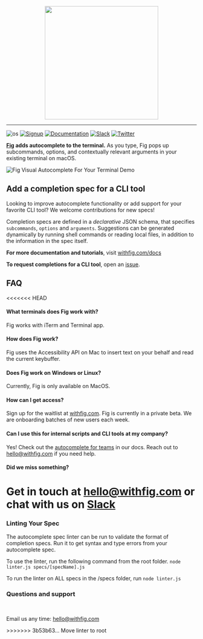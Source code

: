 <p align="center">
    <img width="300" src="https://github.com/withfig/fig/blob/main/static/FigBanner.png?raw=true"/>
</p>

---

![os](https://img.shields.io/badge/os-%20macOS-light)
[![Signup](https://img.shields.io/badge/signup-private%20beta-blueviolet)](https://withfig.com?ref=github_autocomplete)
[![Documentation](https://img.shields.io/badge/documentation-black)](https://withfig.com/docs/autocomplete/getting-started)
[![Slack](https://img.shields.io/badge/slack-purple)](https://withfig.com/community)
[![Twitter](https://img.shields.io/twitter/follow/withfig.svg?style=social&label=Follow)](https://twitter.com/intent/follow?screen_name=withfig)

**[Fig](https://withfig.com?ref=github_autocomplete) adds autocomplete to the terminal.** As you type, Fig pops up subcommands, options, and contextually relevant arguments in your existing terminal on macOS.


![Fig Visual Autocomplete For Your Terminal Demo](https://withfig.com/gifs/demo-with-header.gif)


## Add a completion spec for a CLI tool 
Looking to improve autocomplete functionality or add support for your favorite CLI tool? We welcome contributions for new specs!

Completion specs are defined in a *declarative* JSON schema, that specifies `subcommands`, `options` and `arguments`. Suggestions can be generated dynamically by running shell commands or reading local files, in addition to the information in the spec itself.

**For more documentation and tutorials**, visit [withfig.com/docs](https://withfig.com/docs/autocomplete/getting-started)

**To request completions for a CLI tool**, open an [issue](https://github.com/withfig/autocomplete/issues/new).

## FAQ

<<<<<<< HEAD
#### What terminals does Fig work with?
Fig works with iTerm and Terminal app.

#### How does Fig work?
Fig uses the Accessibility API on Mac to insert text on your behalf and read the current keybuffer.

#### Does Fig work on Windows or Linux?
Currently, Fig is only available on MacOS.

#### How can I get access?
Sign up for the waitlist at [withfig.com](https://withfig.com?ref=github-autocomplete). Fig is currently in a private beta. We are onboarding batches of new users each week. 

#### Can I use this for internal scripts and CLI tools at my company?
Yes! Check out the [autocomplete for teams](https://withfig.com/docs/autocomplete/autocomplete-for-teams) in our docs. Reach out to hello@withfig.com if you need help.


#### Did we miss something?
Get in touch at hello@withfig.com or chat with us on [Slack](https://withfig.com/community)
=======
### Linting Your Spec
The autocomplete spec linter can be run to validate the format of completion specs. Run it to get syntax and type errors from your autocomplete spec.

To use the linter, run the following command from the root folder.
`node linter.js specs/[specName].js`

To run the linter on ALL specs in the /specs folder, run
`node linter.js`

### Questions and support
<br />
<p>Email us any time: <a href="mailto:hello@withfig.com">hello@withfig.com</a></p>
>>>>>>> 3b53b63... Move linter to root

